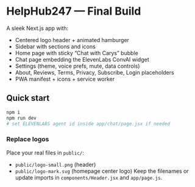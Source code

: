 # HelpHub247 — Final Build

A sleek Next.js app with:
- Centered logo header + animated hamburger
- Sidebar with sections and icons
- Home page with sticky “Chat with Carys” bubble
- Chat page embedding the ElevenLabs ConvAI widget
- Settings (theme, voice prefs, mute, data controls)
- About, Reviews, Terms, Privacy, Subscribe, Login placeholders
- PWA manifest + icons + service worker

## Quick start
```bash
npm i
npm run dev
# set ELEVENLABS agent id inside app/chat/page.jsx if needed
```

### Replace logos
Place your real files in `public/`:
- `public/logo-small.png` (header)
- `public/logo-mark.svg` (homepage center logo)
Keep the filenames or update imports in `components/Header.jsx` and `app/page.js`.
